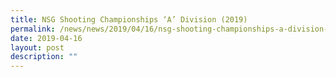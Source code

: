 ```yaml
---
title: NSG Shooting Championships ‘A’ Division (2019)
permalink: /news/news/2019/04/16/nsg-shooting-championships-a-division-2019/
date: 2019-04-16
layout: post
description: ""
---
```

